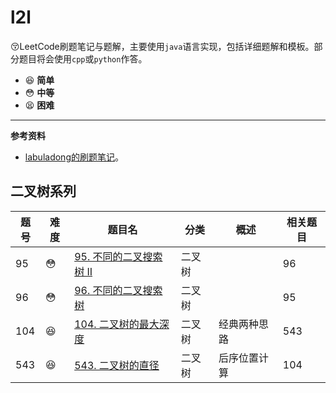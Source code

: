 # l2l

:kissing_closed_eyes:LeetCode刷题笔记与题解，主要使用`java`语言实现，包括详细题解和模板。部分题目将会使用`cpp`或`python`作答。

* :laughing: **简单**
* :flushed: **中等**
* :tired_face: **困难**

---

**参考资料**

* [labuladong的刷题笔记](https://labuladong.gitee.io/algo/)。

## 二叉树系列

| 题号 | 难度       | 题目名                                                       | 分类   | 概述         | 相关题目 |
| ---- | ---------- | ------------------------------------------------------------ | ------ | ------------ | -------- |
| 95   | :flushed:  | [95. 不同的二叉搜索树 II](https://leetcode-cn.com/problems/unique-binary-search-trees-ii/) | 二叉树 |              | 96       |
| 96   | :flushed:  | [96. 不同的二叉搜索树](https://leetcode-cn.com/problems/unique-binary-search-trees/) | 二叉树 |              | 95       |
| 104  | :laughing: | [104. 二叉树的最大深度](https://leetcode-cn.com/problems/maximum-depth-of-binary-tree/) | 二叉树 | 经典两种思路 | 543      |
| 543  | :laughing: | [543. 二叉树的直径](https://leetcode-cn.com/problems/diameter-of-binary-tree/) | 二叉树 | 后序位置计算 | 104      |



